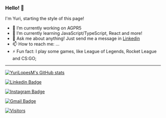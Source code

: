 ### Hello! 👋

I'm Yuri, starting the style of this page! 

- 🔭 I’m currently working on AGPR5
- 🌱 I’m currently learning JavaScript/TypeScript, React and more!
- 💬 Ask me about anything! Just send me a message in [Linkedin](https://www.linkedin.com/in/yuri-lopes-machado-170023198/)
- 📫 How to reach me: ...
- ⚡ Fun fact: I play some games, like League of Legends, Rocket League and CS:GO;

---

[![YuriLopesM's GitHub stats](https://github-readme-stats.vercel.app/api?username=YuriLopesM&theme=dracula)](https://github.com/anuraghazra/github-readme-stats)

[![Linkedin Badge](https://img.shields.io/badge/-LinkedIn-c14438?style=flat-square&logo=Linkedin&logoColor=white&link=https://www.linkedin.com/in/yuri-lopes-machado-170023198/)](https://www.linkedin.com/in/yuri-lopes-machado-170023198/)

[![Instagram Badge](https://img.shields.io/badge/-Instagram-c14438?style=flat-square&logo=Instagram&logoColor=white&link=https://www.instagram.com/yurilopesm)](https://www.instagram.com/yurilopesm)

[![Gmail Badge](https://img.shields.io/badge/-Gmail-c14438?style=flat-square&logo=Gmail&logoColor=white&link=mailto:yurilopesmachado@hotmail.com)](mailto:yurilopesmachado@hotmail.com)

[![Visitors](https://visitor-badge.glitch.me/badge?page_id=github/YuriLopesM)](https://github.com/YuriLopesM)
